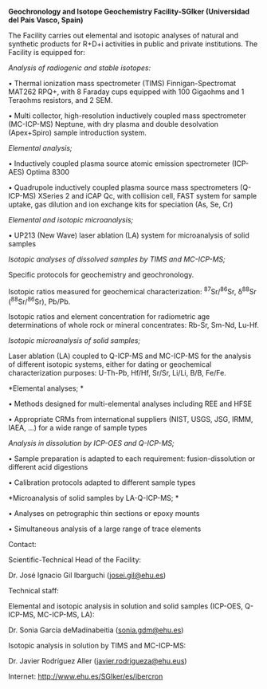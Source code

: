 **Geochronology and Isotope Geochemistry Facility-SGIker (Universidad
del Pais Vasco, Spain)**

The Facility carries out elemental and isotopic analyses of natural and
synthetic products for R+D+i activities in public and private
institutions. The Facility is equipped for:

*Analysis of radiogenic and stable isotopes:*

• Thermal ionization mass spectrometer (TIMS) Finnigan-Spectromat MAT262
RPQ+, with 8 Faraday cups equipped with 100 Gigaohms and 1 Teraohms
resistors, and 2 SEM.

• Multi collector, high-resolution inductively coupled mass spectrometer
(MC-ICP-MS) Neptune, with dry plasma and double desolvation (Apex+Spiro)
sample introduction system.

*Elemental analysis;*

• Inductively coupled plasma source atomic emission spectrometer
(ICP-AES) Optima 8300

• Quadrupole inductively coupled plasma source mass spectrometers
(Q-ICP-MS) XSeries 2 and iCAP Qc, with collision cell, FAST system for
sample uptake, gas dilution and ion exchange kits for speciation (As,
Se, Cr)

*Elemental and isotopic microanalysis;*

• UP213 (New Wave) laser ablation (LA) system for microanalysis of solid
samples

*Isotopic analyses of dissolved samples by TIMS and MC-ICP-MS;*

Specific protocols for geochemistry and geochronology.

Isotopic ratios measured for geochemical characterization:
<sup>87</sup>Sr/<sup>86</sup>Sr, δ<sup>88</sup>Sr
(<sup>88</sup>Sr/<sup>86</sup>Sr), Pb/Pb.

Isotopic ratios and element concentration for radiometric age
determinations of whole rock or mineral concentrates: Rb-Sr, Sm-Nd,
Lu-Hf.

*Isotopic microanalysis of solid samples;*

Laser ablation (LA) coupled to Q-ICP-MS and MC-ICP-MS for the analysis
of different isotopic systems, either for dating or geochemical
characterization purposes: U-Th-Pb, Hf/Hf, Sr/Sr, Li/Li, B/B, Fe/Fe.

*Elemental analyses; *

• Methods designed for multi-elemental analyses including REE and HFSE

• Appropriate CRMs from international suppliers (NIST, USGS, JSG, IRMM,
IAEA, ...) for a wide range of sample types

*Analysis in dissolution by ICP-OES and Q-ICP-MS;*

• Sample preparation is adapted to each requirement: fusion-dissolution
or different acid digestions

• Calibration protocols adapted to different sample types

*Microanalysis of solid samples by LA-Q-ICP-MS; *

• Analyses on petrographic thin sections or epoxy mounts

• Simultaneous analysis of a large range of trace elements

Contact:

Scientific-Technical Head of the Facility:

Dr. José Ignacio Gil Ibarguchi (<josei.gil@ehu.es>)

Technical staff:

Elemental and isotopic analysis in solution and solid samples (ICP-OES,
Q-ICP-MS, MC-ICP-MS, LA):

Dr. Sonia García deMadinabeitia (sonia.gdm@ehu.es)

Isotopic analysis in solution by TIMS and MC-ICP-MS:

Dr. Javier Rodríguez Aller (javier.rodrigueza@ehu.eus)

Internet: http://www.ehu.es/SGIker/es/ibercron
